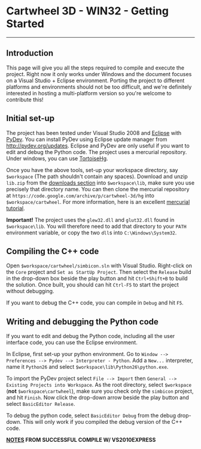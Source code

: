 # Cartwheel 3D - WIN32 - Getting Started #
---
## Introduction ##

This page will give you all the steps required to compile and execute the project. Right now it only works under Windows and the document focuses on a Visual Studio + Eclipse environment. Porting the project to different platforms and environments should not be too difficult, and we're definitely interested in hosting a multi-platform version so you're welcome to contribute this!

## Initial set-up ##

The project has been tested under Visual Studio 2008 and [Eclipse](http://www.eclipse.org/downloads/) with [PyDev](http://pydev.org/). You can install PyDev using Eclipse update manager from http://pydev.org/updates. Eclipse and PyDev are only useful if you want to edit and debug the Python code. The project uses a mercurial repository. Under windows, you can use [TortoiseHg](http://tortoisehg.bitbucket.org/).

Once you have the above tools, set-up your workspace directory, say `$workspace` (The path shouldn't contain any spaces). Download and unzip `lib.zip` from the [downloads section](http://code.google.com/archive/p/cartwheel-3d/downloads) into `$workspace\lib`, make sure you use precisely that directory name. You can then clone the mercurial repository at `https://code.google.com/archive/p/cartwheel-3d/hg` into `$workspace/cartwheel`. For more information, here is an excellent [mercurial tutorial](http://hginit.com/).

**Important!** The project uses the `glew32.dll` and `glut32.dll` found in `$workspace\lib`.  You will therefore need to add that directory to your `PATH` environment variable, or copy the two `dll`s into `C:\Windows\System32`.

## Compiling the C++ code ##

Open `$workspace/cartwheel/simbicon.sln` with Visual Studio. Right-click on the `Core` project and `Set as StartUp Project`. Then select the `Release` build in the drop-down box beside the play button and hit `Ctrl+Shift+B` to build the solution. Once built, you should can hit `Ctrl-F5` to start the project without debugging.

If you want to debug the C++ code, you can compile in `Debug` and hit `F5`.

## Writing and debugging the Python code ##

If you want to edit and debug the Python code, including all the user interface code, you can use the Eclipse environment.

In Eclipse, first set-up your python environment. Go to `Window --> Preferences --> Pydev --> Interpreter - Python`. Add a `New...` interpreter, name it `Python26` and select `$workspace\lib\Python26\python.exe`.

To import the PyDev project select `File --> Import` then `General --> Existing Projects into Workspace`. As the root directory, select `$workspace` (**not** `$workspace\cartwheel`), make sure you check only the `simbicon` project, and hit `Finish`. Now click the drop-down arrow beside the play button and select `BasicEditor Release`.

To debug the python code, select `BasicEditor Debug` from the debug drop-down. This will only work if you compiled the debug version of the C++ code.

**[NOTES](http://www.funkboxing.com/wordpress/?p=228) FROM SUCCESSFUL COMPILE W/ VS2010EXPRESS**

